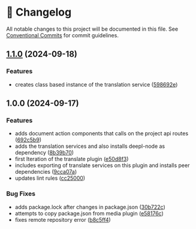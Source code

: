 <!-- markdownlint-disable --><!-- textlint-disable -->

# 📓 Changelog

All notable changes to this project will be documented in this file. See
[Conventional Commits](https://conventionalcommits.org) for commit guidelines.

## [1.1.0](https://github.com/evelan-de/sanity-plugin-translate/compare/v1.0.0...v1.1.0) (2024-09-18)

### Features

- creates class based instance of the translation service ([598692e](https://github.com/evelan-de/sanity-plugin-translate/commit/598692e97b8a8c827f46575d463844c06faf71a0))

## 1.0.0 (2024-09-17)

### Features

- adds document action components that calls on the project api routes ([692c5b9](https://github.com/evelan-de/sanity-plugin-translate/commit/692c5b93b4dda09dd5ad4f0dbd9c77aae3bd93f7))
- adds the translation services and also installs deepl-node as dependency ([8b39b70](https://github.com/evelan-de/sanity-plugin-translate/commit/8b39b7007fc9a1e4b301836f2555b94db4bc9f0d))
- first Iteration of the translate plugin ([e50d8f3](https://github.com/evelan-de/sanity-plugin-translate/commit/e50d8f363b278cfcb13b405bd47bffd06fc862b1))
- includes exporting of translate services on this plugin and installs peer dependencies ([9cca07a](https://github.com/evelan-de/sanity-plugin-translate/commit/9cca07a2fbdd71a6aa08733c8f9075382785133e))
- updates lint rules ([cc25000](https://github.com/evelan-de/sanity-plugin-translate/commit/cc2500043735722844b614258f52d00c66da8e19))

### Bug Fixes

- adds package.lock after changes in package.json ([30b722c](https://github.com/evelan-de/sanity-plugin-translate/commit/30b722c4c3bdf78ea7ff8ad6b532683232a0b516))
- attempts to copy package.json from media plugin ([e58176c](https://github.com/evelan-de/sanity-plugin-translate/commit/e58176cdee0a0d9c66b7dd6fec8fccee8964d005))
- fixes remote repository error ([b8c5ff4](https://github.com/evelan-de/sanity-plugin-translate/commit/b8c5ff456a1c98649a66d9d119f8f5ed2a689df5))
